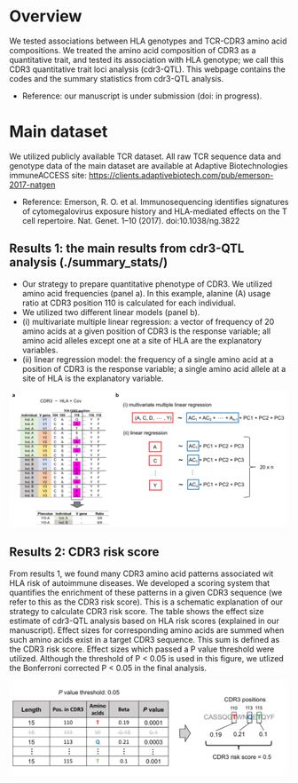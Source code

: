 # Overview
We tested associations between HLA genotypes and TCR-CDR3 amino acid compositions. We treated the amino acid composition of CDR3 as a quantitative trait, and tested its association with HLA genotype; we call this CDR3 quantitative trait loci analysis (cdr3-QTL). This webpage contains the codes and the summary statistics from cdr3-QTL analysis. 
- Reference: our manuscript is under submission (doi: in progress).

# Main dataset
We utilized publicly available TCR dataset. All raw TCR sequence data and genotype data of the main dataset are available at Adaptive Biotechnologies immuneACCESS site: https://clients.adaptivebiotech.com/pub/emerson-2017-natgen
- Reference: Emerson, R. O. et al. Immunosequencing identifies signatures of cytomegalovirus exposure history and HLA-mediated effects on the T cell repertoire. Nat. Genet. 1–10 (2017). doi:10.1038/ng.3822

## Results 1: the main results from cdr3-QTL analysis (./summary_stats/)
- Our strategy to prepare quantitative phenotype of CDR3. We utilized amino acid frequencies (panel a). In this example, alanine (A) usage ratio at CDR3 position 110 is calculated for each individual.
- We utilized two different linear models (panel b).
- (i) multivariate multiple linear regression: a vector of frequency of 20 amino acids at a given position of CDR3 is the response variable; all amino acid alleles except one at a site of HLA are the explanatory variables. 
- (ii) linear regression model: the frequency of a single amino acid at a position of CDR3 is the response variable; a single amino acid allele at a site of HLA is the explanatory variable.

![image](./figure/Fig1_1.png)

## Results 2: CDR3 risk score
From results 1, we found many CDR3 amino acid patterns associated wit HLA risk of autoimmune diseases. We developed a scoring system that quantifies the enrichment of these patterns in a given CDR3 sequence (we refer to this as the CDR3 risk score). This is a schematic explanation of our strategy to calculate CDR3 risk score. The table shows the effect size estimate of cdr3-QTL analysis based on HLA risk scores (explained in our manuscript). Effect sizes for corresponding amino acids are summed when such amino acids exist in a target CDR3 sequence. This sum is defined as the CDR3 risk score. Effect sizes which passed a P value threshold were utilized. Although the threshold of P < 0.05 is used in this figure, we utlized the Bonferroni corrected P < 0.05 in the final analysis.

![image](./figure/Fig2.png)
